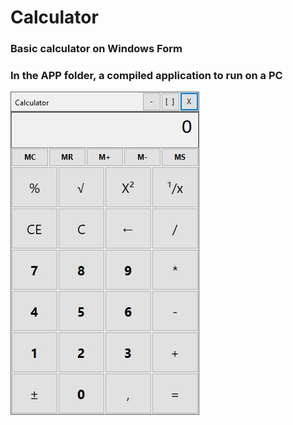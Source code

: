 # Calculator
### Basic calculator on Windows Form
### In the APP folder, a compiled application to run on a PC

<img src="https://github.com/Erykalin1986/Calculator/raw/master/Calculator/images/app.jpg" alt="App" height="518">
